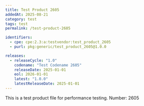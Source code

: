```yaml
---
title: Test Product 2605
addedAt: 2025-08-21
category: test
tags: test
permalink: /test-product-2605

identifiers:
  - cpe: cpe:2.3:a:testvendor:test_product_2605
  - purl: pkg:generic/test_product_2605@1.0.0

releases:
  - releaseCycle: "1.0"
    codename: "Test Codename 2605"
    releaseDate: 2025-01-01
    eol: 2026-01-01
    latest: "1.0.0"
    latestReleaseDate: 2025-01-01
---
```


This is a test product file for performance testing. Number: 2605
